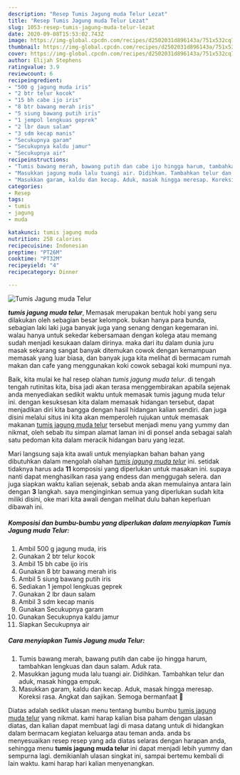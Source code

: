 ```yaml
---
description: "Resep Tumis Jagung muda Telur Lezat"
title: "Resep Tumis Jagung muda Telur Lezat"
slug: 1053-resep-tumis-jagung-muda-telur-lezat
date: 2020-09-08T15:53:02.743Z
image: https://img-global.cpcdn.com/recipes/d2502031d896143a/751x532cq70/tumis-jagung-muda-telur-foto-resep-utama.jpg
thumbnail: https://img-global.cpcdn.com/recipes/d2502031d896143a/751x532cq70/tumis-jagung-muda-telur-foto-resep-utama.jpg
cover: https://img-global.cpcdn.com/recipes/d2502031d896143a/751x532cq70/tumis-jagung-muda-telur-foto-resep-utama.jpg
author: Elijah Stephens
ratingvalue: 3.9
reviewcount: 6
recipeingredient:
- "500 g jagung muda iris"
- "2 btr telur kocok"
- "15 bh cabe ijo iris"
- "8 btr bawang merah iris"
- "5 siung bawang putih iris"
- "1 jempol lengkuas geprek"
- "2 lbr daun salam"
- "3 sdm kecap manis"
- "Secukupnya garam"
- "Secukupnya kaldu jamur"
- "Secukupnya air"
recipeinstructions:
- "Tumis bawang merah, bawang putih dan cabe ijo hingga harum, tambahkan lengkuas dan daun salam. Aduk rata."
- "Masukkan jagung muda lalu tuangi air. Didihkan. Tambahkan telur dan aduk, masak hingga empuk."
- "Masukkan garam, kaldu dan kecap. Aduk, masak hingga meresap. Koreksi rasa. Angkat dan sajikan. Semoga bermanfaat 🙏"
categories:
- Resep
tags:
- tumis
- jagung
- muda

katakunci: tumis jagung muda 
nutrition: 258 calories
recipecuisine: Indonesian
preptime: "PT26M"
cooktime: "PT32M"
recipeyield: "4"
recipecategory: Dinner

---
```



![Tumis Jagung muda Telur](https://img-global.cpcdn.com/recipes/d2502031d896143a/751x532cq70/tumis-jagung-muda-telur-foto-resep-utama.jpg)

<b><i>tumis jagung muda telur</i></b>, Memasak merupakan bentuk hobi yang seru dilakukan oleh sebagian besar kelompok. bukan hanya para bunda, sebagian laki laki juga banyak juga yang senang dengan kegemaran ini. walau hanya untuk sekedar kebersamaan dengan kolega atau memang sudah menjadi kesukaan dalam dirinya. maka dari itu dalam dunia juru masak sekarang sangat banyak ditemukan cowok dengan kemampuan memasak yang luar biasa, dan banyak juga kita melihat di bermacam rumah makan dan cafe yang menggunakan koki cowok sebagai koki mumpuni nya.

Baik, kita mulai ke hal resep olahan <i>tumis jagung muda telur</i>. di tengah tengah rutinitas kita, bisa jadi akan terasa menggembirakan apabila sejenak anda menyediakan sedikit waktu untuk memasak tumis jagung muda telur ini. dengan kesuksesan kita dalam memasak hidangan tersebut, dapat menjadikan diri kita bangga dengan hasil hidangan kalian sendiri. dan juga disini melalui situs ini kita akan memperoleh rujukan untuk memasak makanan <u>tumis jagung muda telur</u> tersebut menjadi menu yang yummy dan nikmat, oleh sebab itu simpan alamat laman ini di ponsel anda sebagai salah satu pedoman kita dalam meracik hidangan baru yang lezat.




Mari langsung saja kita awali untuk menyiapkan bahan bahan yang dibutuhkan dalam mengolah olahan <u><i>tumis jagung muda telur</i></u> ini. setidak tidaknya harus ada <b>11</b> komposisi yang diperlukan untuk masakan ini. supaya nanti dapat menghasilkan rasa yang endess dan menggugah selera. dan juga siapkan waktu kalian sejenak, sebab anda akan memulainya antara lain dengan <b>3</b> langkah. saya menginginkan semua yang diperlukan sudah kita miliki disini, oke mari kita awali dengan melihat dulu bahan keperluan dibawah ini.

<!--inarticleads1-->

##### Komposisi dan bumbu-bumbu yang diperlukan dalam menyiapkan Tumis Jagung muda Telur:

1. Ambil 500 g jagung muda, iris
1. Gunakan 2 btr telur kocok
1. Ambil 15 bh cabe ijo iris
1. Gunakan 8 btr bawang merah iris
1. Ambil 5 siung bawang putih iris
1. Sediakan 1 jempol lengkuas geprek
1. Gunakan 2 lbr daun salam
1. Ambil 3 sdm kecap manis
1. Gunakan Secukupnya garam
1. Gunakan Secukupnya kaldu jamur
1. Siapkan Secukupnya air




<!--inarticleads2-->

##### Cara menyiapkan Tumis Jagung muda Telur:

1. Tumis bawang merah, bawang putih dan cabe ijo hingga harum, tambahkan lengkuas dan daun salam. Aduk rata.
1. Masukkan jagung muda lalu tuangi air. Didihkan. Tambahkan telur dan aduk, masak hingga empuk.
1. Masukkan garam, kaldu dan kecap. Aduk, masak hingga meresap. Koreksi rasa. Angkat dan sajikan. Semoga bermanfaat 🙏




Diatas adalah sedikit ulasan menu tentang bumbu bumbu <u>tumis jagung muda telur</u> yang nikmat. kami harap kalian bisa paham dengan ulasan diatas, dan kalian dapat membuat lagi di masa datang untuk di hidangkan dalam bermacam kegiatan keluarga atau teman anda. anda bs menyesuaikan resep resep yang ada diatas selaras dengan harapan anda, sehingga menu <b>tumis jagung muda telur</b> ini dapat menjadi lebih yummy dan sempurna lagi. demikianlah ulasan singkat ini, sampai bertemu kembali di lain waktu. kami harap hari kalian menyenangkan.
